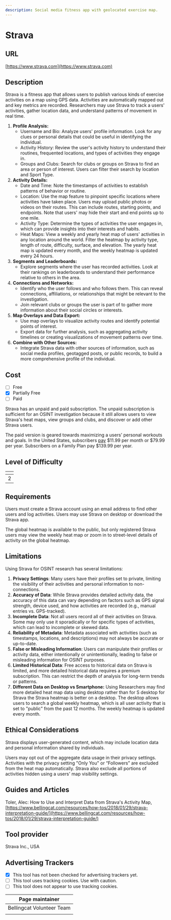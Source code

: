 ```yaml
---
description: Social media fitness app with geolocated exercise map.
---
```


# Strava

## URL

[https://www.strava.com](https://www.strava.com)

## Description

Strava is a fitness app that allows users to publish various kinds of exercise activities on a map using GPS data. Activities are automatically mapped out and key metrics are recorded. Researchers may use Strava to track a users' activities, gather location data, and understand patterns of movement in real time.&#x20;

1. **Profile Analysis:**
   * Username and Bio: Analyze users' profile information. Look for any clues or personal details that could be useful in identifying the individual.
   * Activity History: Review the user's activity history to understand their routines, frequented locations, and types of activities they engage in.
   * Groups and Clubs: Search for clubs or groups on Strava to find an area or person of interest. Users can filter their search by location and Sport Type.
2. **Activity Details:**&#x20;
   * Date and Time: Note the timestamps of activities to establish patterns of behavior or routine.
   * Location: Use the map feature to pinpoint specific locations where activities have taken place. Users may upload public photos or videos on their routes. This can include routes, starting points, and endpoints. Note that users' may hide their start and end points up to one mile.
   * Activity Type: Determine the types of activities the user engages in, which can provide insights into their interests and habits.
   * Heat Maps: View a weekly and yearly heat map of users' activities in any location around the world. Filter the heatmap by activity type, length of route, difficulty, surface, and elevation. The yearly heat map is updated every month, and the weekly heatmap is updated every 24 hours.
3. **Segments and Leaderboards:**
   * Explore segments where the user has recorded activities. Look at their rankings on leaderboards to understand their performance relative to others in the area.&#x20;
4. **Connections and Networks:**
   * Identify who the user follows and who follows them. This can reveal connections, affiliations, or relationships that might be relevant to the investigation.
   * Join relevant clubs or groups the user is part of to gather more information about their social circles or interests.
5. **Map Overlays and Data Export:**
   * Use map overlays to visualize activity routes and identify potential points of interest.
   * Export data for further analysis, such as aggregating activity timelines or creating visualizations of movement patterns over time.
6. **Combine with Other Sources:**
   * Integrate Strava data with other sources of information, such as social media profiles, geotagged posts, or public records, to build a more comprehensive profile of the individual.

## Cost

* [ ] Free
* [x] Partially Free
* [ ] Paid

Strava has an unpaid and paid subscription. The unpaid subscription is sufficient for an OSINT investigation because it still allows users to view Strava's heat maps, view groups and clubs, and discover or add other Strava users.&#x20;

The paid version is geared towards maximizing a users’ personal workouts and goals. In the United States, subscribers [pay](https://www.strava.com/pricing) $11.99 per month or $79.99 per year. Subscribers on a Family Plan pay $139.99 per year.

## Level of Difficulty

<table><thead><tr><th data-type="rating" data-max="5"></th></tr></thead><tbody><tr><td>2</td></tr></tbody></table>

## Requirements

Users must create a Strava account using an email address to find other users and log activities. Users may use Strava on desktop or download the Strava app.&#x20;

The global heatmap is available to the public, but only registered Strava users may view the weekly heat map or zoom in to street-level details of activity on the global heatmap.

## Limitations

Using Strava for OSINT research has several limitations:

1. **Privacy Settings**: Many users have their profiles set to private, limiting the visibility of their activities and personal information to non-connections.
2. **Accuracy of Data**: While Strava provides detailed activity data, the accuracy of this data can vary depending on factors such as GPS signal strength, device used, and how activities are recorded (e.g., manual entries vs. GPS-tracked).
3. **Incomplete Data**: Not all users record all of their activities on Strava. Some may only use it sporadically or for specific types of activities, which can lead to incomplete or skewed data.
4. **Reliability of Metadata**: Metadata associated with activities (such as timestamps, locations, and descriptions) may not always be accurate or up-to-date.
5. **False or Misleading Information**: Users can manipulate their profiles or activity data, either intentionally or unintentionally, leading to false or misleading information for OSINT purposes.
6. **Limited Historical Data**: Free access to historical data on Strava is limited, and more detailed historical data requires a premium subscription. This can restrict the depth of analysis for long-term trends or patterns.
7. **Different Data on Desktop vs Smartphone:** Using Researchers may find more detailed heat map data using desktop rather than for S desktop for Strava the Strava heatmap is better on a desktop. The desktop allows users to search a global weekly heatmap, which is all user activity that is set to "public" from the past 12 months. The weekly heatmap is updated every month.

## Ethical Considerations

Strava displays user-generated content, which may include location data and personal information shared by individuals.&#x20;

Users may opt out of the aggregate data usage in their privacy settings. Activities with the privacy setting "Only You" or “Followers” are excluded from the heat map automatically. Strava also exclude all portions of activities hidden using a users' map visibility settings.

## Guides and Articles

Toler, Alec: How to Use and Interpret Data from Strava's Activity Map, [https://www.bellingcat.com/resources/how-tos/2018/01/29/strava-interpretation-guide/](https://www.bellingcat.com/resources/how-tos/2018/01/29/strava-interpretation-guide/)

## Tool provider

Strava Inc., USA

## Advertising Trackers

* [x] This tool has not been checked for advertising trackers yet.
* [ ] This tool uses tracking cookies. Use with caution.
* [ ] This tool does not appear to use tracking cookies.

| Page maintainer           |
| ------------------------- |
| Bellingcat Volunteer Team |
|                           |
